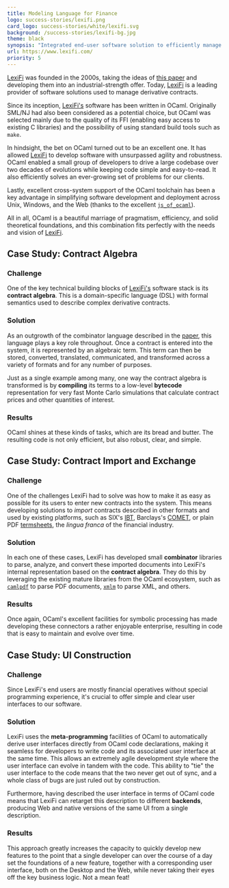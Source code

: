 ```yaml
---
title: Modeling Language for Finance
logo: success-stories/lexifi.png
card_logo: success-stories/white/lexifi.svg
background: /success-stories/lexifi-bg.jpg
theme: black
synopsis: "Integrated end-user software solution to efficiently manage all types of structured investment products and provide superior client services."
url: https://www.lexifi.com/
priority: 5
---
```


[LexiFi](https://www.lexifi.com/) was founded in the 2000s, taking the ideas of [this paper](https://www.microsoft.com/en-us/research/wp-content/uploads/2016/07/contracts-icfp.pdf) and developing them into an industrial-strength offer. Today, [LexiFi](https://www.lexifi.com/) is a leading provider of software solutions used to manage derivative contracts.

Since its inception, [LexiFi's](https://www.lexifi.com/) software has been written in OCaml. Originally SML/NJ had also been considered as a potential choice, but OCaml was selected mainly due to the quality of its FFI (enabling easy access to existing C libraries) and the possibility of using standard build tools such as `make`.

In hindsight, the bet on OCaml turned out to be an excellent one. It has allowed [LexiFi](https://www.lexifi.com/) to develop software with unsurpassed agility and robustness. OCaml enabled a small group of developers to drive a large codebase over two decades of evolutions while keeping code simple and easy-to-read. It also efficiently solves an ever-growing set of problems for our clients.

Lastly, excellent cross-system support of the OCaml toolchain has been a key advantage in simplifying software development and deployment across Unix, Windows, and the Web (thanks to the excellent [`js_of_ocaml`](https://github.com/ocsigen/js_of_ocaml)).

All in all, OCaml is a beautiful marriage of pragmatism, efficiency, and solid theoretical foundations, and this combination fits perfectly with the needs and vision of [LexiFi](https://www.lexifi.com/).

## Case Study: Contract Algebra

### Challenge

One of the key technical building blocks of [LexiFi's](https://www.lexifi.com/) software stack is its **contract algebra**. This is a domain-specific language (DSL) with formal semantics used to describe complex derivative contracts.

### Solution

As an outgrowth of the combinator language described in the [paper](https://www.microsoft.com/en-us/research/wp-content/uploads/2016/07/contracts-icfp.pdf), this language plays a key role throughout. Once a contract is entered into the system, it is represented by an algebraic term. This term can then be stored, converted, translated, communicated, and transformed across a variety of formats and for any number of purposes.

Just as a single example among many, one way the contract algebra is transformed is by **compiling** its terms to a low-level **bytecode** representation for very fast Monte Carlo simulations that calculate contract prices and other quantities of interest.

### Results

OCaml shines at these kinds of tasks, which are its bread and butter. The resulting code is not only efficient, but also robust, clear, and simple.

## Case Study: Contract Import and Exchange

### Challenge

One of the challenges LexiFi had to solve was how to make it as easy as possible for its users to enter new contracts into the system. This means developing solutions to *import* contracts described in other formats and used by existing platforms, such as SIX's [IBT](https://www.finextra.com/pressarticle/24905/six-swiss-exchange-introduces-universal-data-interface), Barclays's [COMET](https://www.privatebankerinternational.com/news/barclays-launches-comet-for-uk-wealth-managers/), or plain PDF [termsheets](https://en.wikipedia.org/wiki/Term_sheet), the *lingua franca* of the financial industry.

### Solution

In each one of these cases, LexiFi has developed small **combinator** libraries to parse, analyze, and convert these imported documents into LexiFi's internal representation based on the **contract algebra**. They do this by leveraging the existing mature libraries from the OCaml ecosystem, such as [`camlpdf`](https://github.com/johnwhitington/camlpdf) to parse PDF documents, [`xmlm`](https://erratique.ch/software/xmlm) to parse XML, and others.

### Results

Once again, OCaml's excellent facilities for symbolic processing has made developing these connectors a rather enjoyable enterprise, resulting in code that is easy to maintain and evolve over time.

## Case Study: UI Construction

### Challenge
Since LexiFi's end users are mostly financial operatives without special programming experience, it's crucial to offer simple and clear user interfaces to our software.

### Solution

LexiFi uses the **meta-programming** facilities of OCaml to automatically derive user interfaces directly from OCaml code declarations, making it seamless for developers to write code and its associated user interface at the same time. This allows an extremely agile development style where the user interface can evolve in tandem with the code. This ability to "tie" the user interface to the code means that the two never get out of sync, and a whole class of bugs are just ruled out by construction.

Furthermore, having described the user interface in terms of OCaml code means that LexiFi can retarget this description to different **backends**, producing Web and native versions of the same UI from a single description.

### Results

This approach greatly increases the capacity to quickly develop new features to the point that a single developer can over the course of a day set the foundations of a new feature, together with a corresponding user interface, both on the Desktop and the Web, while never taking their eyes off the key business logic. Not a mean feat!
